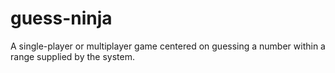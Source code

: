 # guess-ninja

A single-player or multiplayer game centered on guessing a number within a range supplied by the system.
